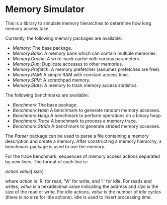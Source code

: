 
Memory Simulator
==============================================================================

This is a library to simulate memory hierarchies to determine how long
memory access take.

Currently, the following memory packages are available:

 - *Memory*: The base package.
 - *Memory.Bank*: A memory bank which can contain multiple memories.
 - *Memory.Cache*: A write-back cache with various parameters.
 - *Memory.Dup*: Duplicate accesses to other memories.
 - *Memory.Prefetch*: A memory prefetcher (assumes prefetches are free).
 - *Memory.RAM*: A simple RAM with constant access time.
 - *Memory.SPM*: A scratchpad memory.
 - *Memory.Stats*: A memory to track memory access statistics.

The following benchmarks are available:

 - *Benchmark* The base package.
 - *Benchmark.Hash* A benchmark to generate random memory accesses.
 - *Benchmark.Heap* A benchmark to perform operations on a binary heap.
 - *Benchmark.Trace* A benchmark to process a memory trace.
 - *Benchmark.Stride* A benchmark to generate strided memory accesses.

The *Parser* package can be used to parse a file containing a memory
description and create a memory.
After constructing a memory hierarchy, a benchmark package is used
to use the memory.

For the trace benchmark, sequences of memory access actions separated by
new lines.  The format of each line is:

   *action* *value*[:*size*]

where *action* is 'R' for read, 'W' for write, and 'I' for idle.
For reads and writes, *value* is a hexadecimal value indicating the
address and *size* is the size of the read or write.  For idle actions,
*value* is the number of idle cycles (there is no size for idle actions).
Idle is used to insert processing time.

